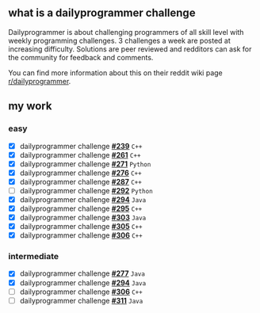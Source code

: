## what is a dailyprogrammer challenge

Dailyprogrammer is about challenging programmers of all skill level with weekly programming challenges. 3 challenges a week are posted at increasing difficulty. Solutions are peer reviewed and redditors can ask for the community for feedback and comments.

You can find more information about this on their reddit wiki page [r/dailyprogrammer](https://www.reddit.com/r/dailyprogrammer/wiki/index).

## my work

### easy
- [x] dailyprogrammer challenge **[#239](https://github.com/ajchili/dailyprogrammer-challenge-239-easy-cpp)** `C++`
- [x] dailyprogrammer challenge **[#261](https://github.com/ajchili/dailyprogrammer-challenge-261-easy-cpp)** `C++`
- [x] dailyprogrammer challenge **[#271](https://github.com/ajchili/dailyprogrammer-challenge-271-easy-python)** `Python`
- [x] dailyprogrammer challenge **[#276](https://github.com/ajchili/dailyprogrammer-challenge-276-easy-cpp)** `C++`
- [x] dailyprogrammer challenge **[#287](https://github.com/ajchili/dailyprogrammer-challenge-287-easy-cpp)** `C++`
- [ ] dailyprogrammer challenge **[#292](https://github.com/ajchili/dailyprogrammer-challenge-292-easy-python)** `Python`
- [x] dailyprogrammer challenge **[#294](https://github.com/ajchili/dailyprogrammer-challenge-294-easy-java)** `Java`
- [x] dailyprogrammer challenge **[#295](https://github.com/ajchili/dailyprogrammer-challenge-295-easy-cpp)** `C++`
- [x] dailyprogrammer challenge **[#303](https://github.com/ajchili/dailyprogrammer-challenge-303-easy-java)** `Java`
- [x] dailyprogrammer challenge **[#305](https://github.com/ajchili/dailyprogrammer-challenge-305-easy-cpp)** `C++`
- [x] dailyprogrammer challenge **[#306](https://github.com/ajchili/dailyprogrammer-challenge-306-easy-cpp)** `C++`

### intermediate
- [x] dailyprogrammer challenge **[#277](https://github.com/ajchili/dailyprogrammer-challenge-277-intermediate-java)** `Java`
- [x] dailyprogrammer challenge **[#294](https://github.com/ajchili/dailyprogrammer-challenge-294-intermediate-java)** `Java`
- [ ] dailyprogrammer challenge **[#306](https://github.com/ajchili/dailyprogrammer-challenge-306-intermediate-cpp)** `C++`
- [ ] dailyprogrammer challenge **[#311](https://github.com/ajchili/dailyprogrammer-challenge-306-intermediate-cpp)** `Java`
